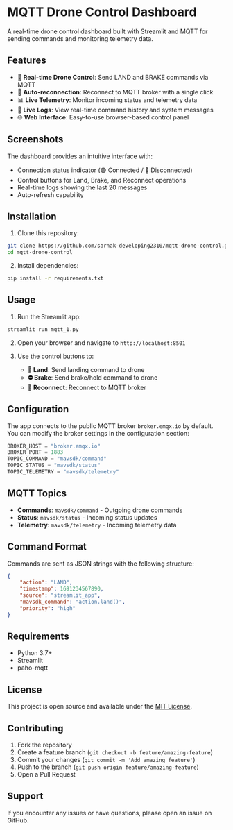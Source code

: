 # MQTT Drone Control Dashboard

A real-time drone control dashboard built with Streamlit and MQTT for sending commands and monitoring telemetry data.

## Features

- 🚁 **Real-time Drone Control**: Send LAND and BRAKE commands via MQTT
- 🔄 **Auto-reconnection**: Reconnect to MQTT broker with a single click
- 📊 **Live Telemetry**: Monitor incoming status and telemetry data
- 📝 **Live Logs**: View real-time command history and system messages
- 🌐 **Web Interface**: Easy-to-use browser-based control panel

## Screenshots

The dashboard provides an intuitive interface with:
- Connection status indicator (🟢 Connected / 🔴 Disconnected)
- Control buttons for Land, Brake, and Reconnect operations
- Real-time logs showing the last 20 messages
- Auto-refresh capability

## Installation

1. Clone this repository:
```bash
git clone https://github.com/sarnak-developing2310/mqtt-drone-control.git
cd mqtt-drone-control
```

2. Install dependencies:
```bash
pip install -r requirements.txt
```

## Usage

1. Run the Streamlit app:
```bash
streamlit run mqtt_1.py
```

2. Open your browser and navigate to `http://localhost:8501`

3. Use the control buttons to:
   - **🛬 Land**: Send landing command to drone
   - **⛔ Brake**: Send brake/hold command to drone
   - **🔄 Reconnect**: Reconnect to MQTT broker

## Configuration

The app connects to the public MQTT broker `broker.emqx.io` by default. You can modify the broker settings in the configuration section:

```python
BROKER_HOST = "broker.emqx.io"
BROKER_PORT = 1883
TOPIC_COMMAND = "mavsdk/command"
TOPIC_STATUS = "mavsdk/status"
TOPIC_TELEMETRY = "mavsdk/telemetry"
```

## MQTT Topics

- **Commands**: `mavsdk/command` - Outgoing drone commands
- **Status**: `mavsdk/status` - Incoming status updates
- **Telemetry**: `mavsdk/telemetry` - Incoming telemetry data

## Command Format

Commands are sent as JSON strings with the following structure:
```json
{
    "action": "LAND",
    "timestamp": 1691234567890,
    "source": "streamlit_app",
    "mavsdk_command": "action.land()",
    "priority": "high"
}
```

## Requirements

- Python 3.7+
- Streamlit
- paho-mqtt

## License

This project is open source and available under the [MIT License](LICENSE).

## Contributing

1. Fork the repository
2. Create a feature branch (`git checkout -b feature/amazing-feature`)
3. Commit your changes (`git commit -m 'Add amazing feature'`)
4. Push to the branch (`git push origin feature/amazing-feature`)
5. Open a Pull Request

## Support

If you encounter any issues or have questions, please open an issue on GitHub.
